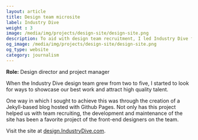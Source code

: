 ```yaml
---
layout: article
title: Design team microsite
label: Industry Dive
weight : 3
image: /media/img/projects/design-site/design-site.png
description: To aid with design team recruitment, I led Industry Dive front-end designers in the creation of a Jekyll-based microsite hosted with Github Pages
og_image: /media/img/projects/design-site/design-site.png
og_type: website
category: journalism
---
```


**Role:** Design director and project manager

When the Industry Dive design team grew from two to five, I started to look for ways to showcase our best work and attract high quality talent. 

One way in which I sought to achieve this was through the creation of a Jekyll-based blog hosted with Github Pages. Not only has this project helped us with team recruiting, the development and maintenance of the site has been a favorite project of the front-end designers on the team.

Visit the site at <a href="https://design.industrydive.com/">design.IndustryDive.com</a>.